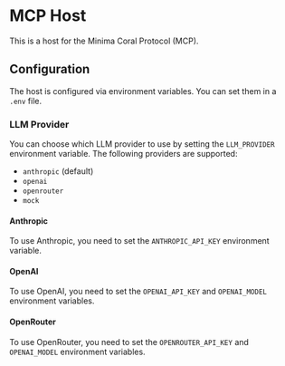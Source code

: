 # MCP Host

This is a host for the Minima Coral Protocol (MCP).

## Configuration

The host is configured via environment variables. You can set them in a `.env` file.

### LLM Provider

You can choose which LLM provider to use by setting the `LLM_PROVIDER` environment variable. The following providers are supported:

- `anthropic` (default)
- `openai`
- `openrouter`
- `mock`

#### Anthropic

To use Anthropic, you need to set the `ANTHROPIC_API_KEY` environment variable.

#### OpenAI

To use OpenAI, you need to set the `OPENAI_API_KEY` and `OPENAI_MODEL` environment variables.

#### OpenRouter

To use OpenRouter, you need to set the `OPENROUTER_API_KEY` and `OPENAI_MODEL` environment variables.